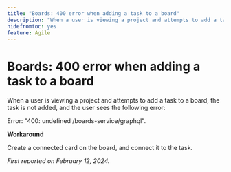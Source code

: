 ```yaml
---
title: "Boards: 400 error when adding a task to a board"
description: "When a user is viewing a project and attempts to add a task to a board, the task is not added, and the user sees the an error. A workaround is available."
hidefromtoc: yes
feature: Agile
---
```


# Boards: 400 error when adding a task to a board

When a user is viewing a project and attempts to add a task to a board, the task is not added, and the user sees the following error:

Error: "400: undefined /boards-service/graphql".

**Workaround**

Create a connected card on the board, and connect it to the task.

_First reported on February 12, 2024._
